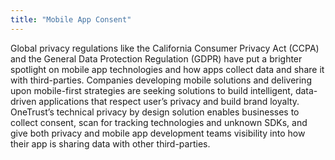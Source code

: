 ```yaml
---
title: "Mobile App Consent"
---
```


Global privacy regulations like the California Consumer Privacy Act (CCPA) and the General Data Protection Regulation (GDPR) have put a brighter spotlight on mobile app technologies and how apps collect data and share it with third-parties. Companies developing mobile solutions and delivering upon mobile-first strategies are seeking solutions to build intelligent, data-driven applications that respect user’s privacy and build brand loyalty. OneTrust’s technical privacy by design solution enables businesses to collect consent, scan for tracking technologies and unknown SDKs, and give both privacy and mobile app development teams visibility into how their app is sharing data with other third-parties.

